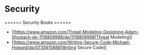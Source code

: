 # Security

====== Security Books ======

  * [[https://www.amazon.com/Threat-Modeling-Designing-Adam-Shostack-dp-1118809998/dp/1118809998|Threat Modeling]]
  * [[https://www.amazon.com/Writing-Secure-Code-Michael-Howard/dp/0735615888|Writing Secure Code]]